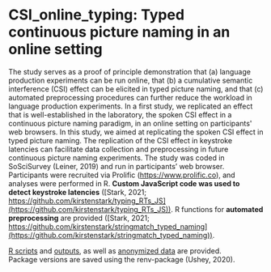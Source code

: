 # CSI_online_typing: Typed continuous picture naming in an online setting

The study serves as a proof of principle demonstration that (a) language production experiments can be run online, that (b) a cumulative semantic interference (CSI) effect can be elicited in typed picture naming, and that (c) automated preprocessing procedures can further reduce the workload in language production experiments. In a first study, we replicated an effect that is well-established in the laboratory, the spoken CSI effect in a continuous picture naming paradigm, in an online setting on participants' web browsers. In this study, we aimed at replicating the spoken CSI effect in typed picture naming. The replication of the CSI effect in keystroke latencies can facilitate data collection and preprocessing in future continuous picture naming experiments.
The study was coded in SoSciSurvey (Leiner, 2019) and run in participants’ web browser. Participants were recruited via Prolific (https://www.prolific.co), and analyses were performed in R. 
**Custom JavaScript code was used to detect keystroke latencies** ([Stark, 2021; https://github.com/kirstenstark/typing_RTs_JS](https://github.com/kirstenstark/typing_RTs_JS)). R functions for **automated preprocessing** are provided ([Stark, 2021; https://github.com/kirstenstark/stringmatch_typed_naming](https://github.com/kirstenstark/stringmatch_typed_naming)). 

[R scripts](https://github.com/kirstenstark/CSI_online_typing/tree/main/scripts/code) and [outputs](https://github.com/kirstenstark/CSI_online_typing/tree/main/scripts/github), as well as [anonymized data](https://github.com/kirstenstark/CSI_online_typing/tree/main/data) are provided.  
Package versions are saved using the renv-package (Ushey, 2020). 

